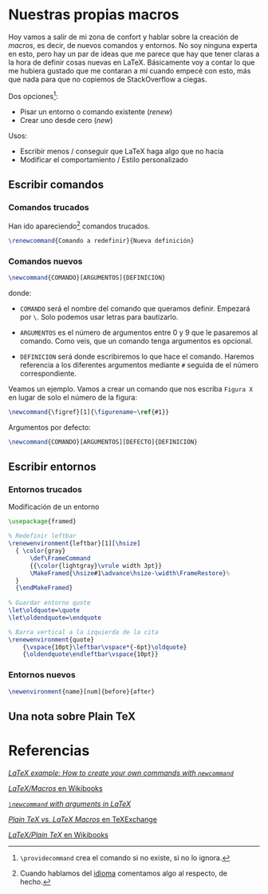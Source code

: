 # Nuestras propias macros

Hoy vamos a salir de mi zona de confort y hablar sobre la creación de
*macros*, es decir, de nuevos comandos y entornos. No soy ninguna
experta en esto, pero hay un par de ideas que me parece que hay que
tener claras a la hora de definir cosas nuevas en LaTeX. Básicamente
voy a contar lo que me hubiera gustado que me contaran a mí cuando
empecé con esto, más que nada para que no copiemos de StackOverflow a
ciegas.

Dos opciones[^provide]:

* Pisar un entorno o comando existente (*renew*)
* Crear uno desde cero (*new*)

[^provide]: `\providecommand` crea el comando si no existe, si no lo
ignora.

Usos:

* Escribir menos / conseguir que LaTeX haga algo que no hacía
* Modificar el comportamiento / Estilo personalizado

## Escribir comandos

### Comandos trucados

Han ido apareciendo[^renew] comandos trucados.

[^renew]: Cuando hablamos del [idioma][idioma] comentamos algo al
respecto, de hecho.

[idioma]: https://ondiz.github.io/cursoLatex/Contenido/06.Idioma.html

```latex
\renewcommand{Comando a redefinir}{Nueva definición}
```

### Comandos nuevos

```latex
\newcommand{COMANDO}[ARGUMENTOS]{DEFINICIÓN}
```

donde:

* `COMANDO` será el nombre del comando que queramos definir. Empezará
  por `\`. Solo podemos usar letras para bautizarlo.

* `ARGUMENTOS` es el número de argumentos entre 0 y 9 que le pasaremos
  al comando. Como veis, que un comando tenga argumentos es opcional.
  
* `DEFINICION` será donde escribiremos lo que hace el comando. Haremos
  referencia a los diferentes argumentos mediante `#` seguida de el
  número correspondiente.


Veamos un ejemplo. Vamos a crear un comando que nos escriba `Figura X`
en lugar de solo el número de la figura:

```latex
\newcommand{\figref}[1]{\figurename~\ref{#1}}
```

Argumentos por defecto:

```latex
\newcommand{COMANDO}[ARGUMENTOS][DEFECTO]{DEFINICIÓN}
```

## Escribir entornos

### Entornos trucados

Modificación de un entorno

```latex
\usepackage{framed}

% Redefinir leftbar
\renewenvironment{leftbar}[1][\hsize]
  { \color{gray}
      \def\FrameCommand
      {{\color{lightgray}\vrule width 3pt}}
      \MakeFramed{\hsize#1\advance\hsize-\width\FrameRestore}%
  }
  {\endMakeFramed}
  
% Guardar entorno quote
\let\oldquote=\quote
\let\oldendquote=\endquote

% Barra vertical a la izquierda de la cita
\renewenvironment{quote}
    {\vspace{10pt}\leftbar\vspace*{-6pt}\oldquote}
    {\oldendquote\endleftbar\vspace{10pt}}

```

### Entornos nuevos

```latex
\newenvironment{name}[num]{before}{after}
```

## Una nota sobre Plain TeX

# Referencias

[*LaTeX example: How to create your own commands with `newcommand`*](http://alvinalexander.com/blog/post/latex/create-your-own-commands-in-latex-using-newcommand)

[*LaTeX/Macros* en Wikibooks](https://en.wikibooks.org/wiki/LaTeX/Macros)

[*`\newcommand` with arguments in LaTeX*](http://www.shawnlankton.com/2008/01/newcommand-with-argument-in-latex/)

[*Plain TeX vs. LaTeX Macros* en TeXExchange](https://tex.stackexchange.com/questions/35564/plain-tex-vs-latex-macros)

[*LaTeX/Plain TeX* en Wikibooks](https://en.wikibooks.org/wiki/LaTeX/Plain_TeX)
